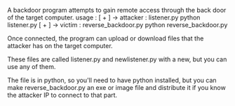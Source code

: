 A backdoor program attempts to gain remote access through the back door of the target computer.
usage : 
[ + ] -> attacker : listener.py
python listener.py
[ + ] -> victim : reverse_backdoor.py
python reverse_backdoor.py

Once connected, the program can upload or download files that the attacker has on the target computer.

These files are called listener.py and newlistener.py with a new, but you can use any of them.

The file is in python, so you'll need to have python installed, but you can make reverse_backdoor.py an exe or image file and distribute it if you know the attacker IP to connect to that part.

